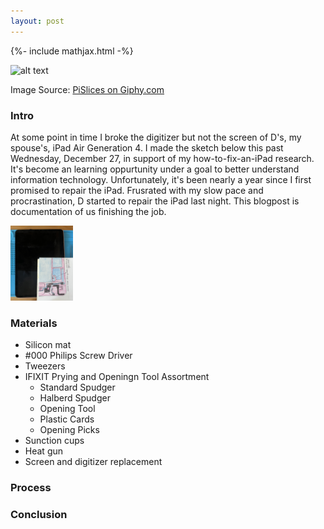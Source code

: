 ```yaml
---
layout: post
---
```


{%- include mathjax.html -%}


![alt text](/assets/giphy4.gif)

Image Source: [PiSlices on Giphy.com](https://giphy.com/gifs/trippy-glitch-blue-screen-kdRaFBHacuKCWLnqKi)


### Intro

At some point in time I broke the digitizer but not the screen of D's, my spouse's, iPad Air Generation 4. I made the sketch below this past Wednesday, December 27, in support of my how-to-fix-an-iPad research. It's become an learning oppurtunity under a goal to better understand information technology.  Unfortunately, it's been nearly a year since I first promised to repair the iPad. Frusrated with my slow pace and procrastination, D started to repair the iPad last night. This blogpost is documentation of us finishing the job. 



<img src="/assets/Sketch.jpg"  width= "100"/>



### Materials

- Silicon mat
- #000 Philips Screw Driver
- Tweezers
- IFIXIT Prying and Openingn Tool Assortment 
  - Standard Spudger
  - Halberd Spudger
  - Opening Tool
  - Plastic Cards 
  - Opening Picks
- Sunction cups
- Heat gun
- Screen and digitizer replacement 
  


### Process


### Conclusion

